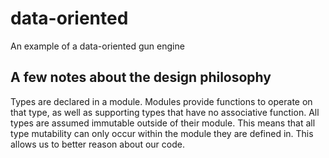 # data-oriented
An example of a data-oriented gun engine

## A few notes about the design philosophy
Types are declared in a module. Modules provide functions to operate on that type, as well as supporting types that have no associative function. All types are assumed immutable outside of their module. This means that all type mutability can only occur within the module they are defined in. This allows us to better reason about our code.
